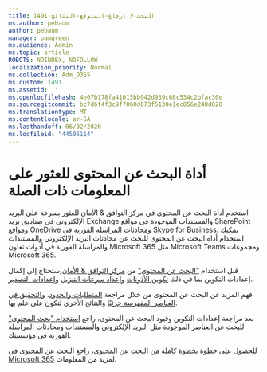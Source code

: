 ```yaml
---
title: 1491-البحث-لا إرجاع-المتوقع-النتائج
ms.author: pebaum
author: pebaum
manager: pamgreen
ms.audience: Admin
ms.topic: article
ROBOTS: NOINDEX, NOFOLLOW
localization_priority: Normal
ms.collection: Adm_O365
ms.custom: 1491
ms.assetid: ''
ms.openlocfilehash: 4e07b178fa41015bb942d939c08c534c2bfac30e
ms.sourcegitcommit: bc7d6f4f3c9f7060d073f5130e1ec856e248d020
ms.translationtype: MT
ms.contentlocale: ar-SA
ms.lasthandoff: 06/02/2020
ms.locfileid: "44505114"
---
```

# <a name="content-search-tool-to-find-relevant-info"></a>أداة البحث عن المحتوى للعثور على المعلومات ذات الصلة

استخدم أداة البحث عن المحتوى في مركز التوافق & الأمان للعثور بسرعة على البريد الإلكتروني في صناديق بريد Exchange والمستندات الموجودة في مواقع SharePoint ومواقع OneDrive ومحادثات المراسلة الفورية في Skype for Business. يمكنك استخدام أداة البحث عن المحتوى للبحث عن محادثات البريد الإلكتروني والمستندات والمراسلة الفورية في أدوات تعاون Microsoft 365 مثل Microsoft Teams ومجموعات Microsoft 365.


قبل استخدام ["البحث عن المحتوى"](https://sip.protection.office.com/contentsearchbeta?ContentOnly=1) من [مركز التوافق & الأمان،](https://sip.protection.office.com/homepage)ستحتاج إلى إكمال إعدادات التكوين بما في ذلك [تكوين الأذونات](https://docs.microsoft.com/microsoft-365/compliance/permissions-filtering-for-content-search) [وإعداد سرعات التنزيل](https://docs.microsoft.com/microsoft-365/compliance/increase-download-speeds-when-exporting-ediscovery-results) [وإعدادات التصدير](https://docs.microsoft.com/microsoft-365/compliance/disable-reports-when-you-export-content-search-results).

فهم المزيد عن البحث عن المحتوى من خلال مراجعة [المتطلبات والحدود](https://docs.microsoft.com/microsoft-365/compliance/limits-for-content-search)، [والتحقيق في العناصر المفهرسة جزئيًا](https://docs.microsoft.com/microsoft-365/compliance/investigating-partially-indexed-items-in-ediscovery) والنتائج الأخرى لتكون على علم بها.

بعد مراجعة إعدادات التكوين وقيود البحث عن المحتوى، راجع [استخدام "بحث المحتوى" </a> للبحث عن العناصر الموجودة مثل البريد الإلكتروني والمستندات ومحادثات المراسلة الفورية في مؤسستك.](https://docs.microsoft.com/microsoft-365/compliance/content-search)

للحصول على خطوة بخطوة كاملة من البحث عن المحتوى، راجع [البحث عن المحتوى في Microsoft 365](https://docs.microsoft.com/microsoft-365/compliance/search-for-content) لمزيد من المعلومات.
